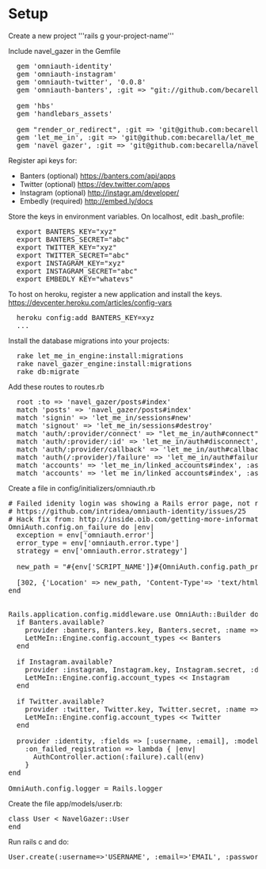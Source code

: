 # Setup

Create a new project
'''rails g your-project-name'''

Include navel_gazer in the Gemfile
<pre>
  gem 'omniauth-identity'
  gem 'omniauth-instagram'
  gem 'omniauth-twitter', '0.0.8'
  gem 'omniauth-banters', :git => "git://github.com/becarella/omniauth-banters.git"

  gem 'hbs'
  gem 'handlebars_assets'

  gem "render_or_redirect", :git => 'git@github.com:becarella/render_or_redirect.git'
  gem 'let_me_in', :git => 'git@github.com:becarella/let_me_in.git'
  gem 'navel_gazer', :git => 'git@github.com:becarella/navel_gazer.git'
</pre>

Register api keys for:
* Banters (optional) https://banters.com/api/apps
* Twitter (optional) https://dev.twitter.com/apps
* Instagram (optional) http://instagr.am/developer/
* Embedly (required) http://embed.ly/docs

Store the keys in environment variables. On localhost, edit .bash_profile:
<pre>
  export BANTERS_KEY="xyz"
  export BANTERS_SECRET="abc"
  export TWITTER_KEY="xyz"
  export TWITTER_SECRET="abc"
  export INSTAGRAM_KEY="xyz"
  export INSTAGRAM_SECRET="abc"
  export EMBEDLY_KEY="whatevs"
</pre>

To host on heroku, register a new application and install the keys. https://devcenter.heroku.com/articles/config-vars
<pre>
  heroku config:add BANTERS_KEY=xyz
  ...
</pre>

Install the database migrations into your projects:
<pre>
  rake let_me_in_engine:install:migrations
  rake navel_gazer_engine:install:migrations
  rake db:migrate
</pre>
  
Add these routes to routes.rb
<pre>
  root :to => 'navel_gazer/posts#index'
  match 'posts' => 'navel_gazer/posts#index'
  match 'signin' => 'let_me_in/sessions#new'
  match 'signout' => 'let_me_in/sessions#destroy'
  match 'auth/:provider/connect' => "let_me_in/auth#connect", :via => :get
  match 'auth/:provider/:id' => 'let_me_in/auth#disconnect', :via => :delete
  match 'auth/:provider/callback' => 'let_me_in/auth#callback'
  match 'auth(/:provider)/failure' => 'let_me_in/auth#failure'
  match 'accounts' => 'let_me_in/linked_accounts#index', :as => 'accounts'
  match 'accounts' => 'let_me_in/linked_accounts#index', :as => 'post_login'
</pre>

Create a file in config/initializers/omniauth.rb
<pre>
# Failed idenity login was showing a Rails error page, not redirecting to /auth/identity/failure
# https://github.com/intridea/omniauth-identity/issues/25
# Hack fix from: http://inside.oib.com/getting-more-information-from-omniauth-exceptions/
OmniAuth.config.on_failure do |env|
  exception = env['omniauth.error']
  error_type = env['omniauth.error.type']
  strategy = env['omniauth.error.strategy']
  
  new_path = "#{env['SCRIPT_NAME']}#{OmniAuth.config.path_prefix}/failure?message=#{error_type}"
  
  [302, {'Location' => new_path, 'Content-Type'=> 'text/html'}, []]
end


Rails.application.config.middleware.use OmniAuth::Builder do
  if Banters.available?
    provider :banters, Banters.key, Banters.secret, :name => "banters" 
    LetMeIn::Engine.config.account_types << Banters
  end
  
  if Instagram.available?
    provider :instagram, Instagram.key, Instagram.secret, :display => 'touch', :name => "instagram"
    LetMeIn::Engine.config.account_types << Instagram
  end
  
  if Twitter.available?
    provider :twitter, Twitter.key, Twitter.secret, :name => "twitter"
    LetMeIn::Engine.config.account_types << Twitter
  end

  provider :identity, :fields => [:username, :email], :model => User, 
    :on_failed_registration => lambda { |env| 
      AuthController.action(:failure).call(env) 
    }
end

OmniAuth.config.logger = Rails.logger
</pre>

Create the file app/models/user.rb:
<pre>
class User < NavelGazer::User
end
</pre>

Run rails c and do:
<pre>
User.create(:username=>'USERNAME', :email=>'EMAIL', :password=>'PASSWORD', :password_confirmation=>'PASSWORD')
</pre>
